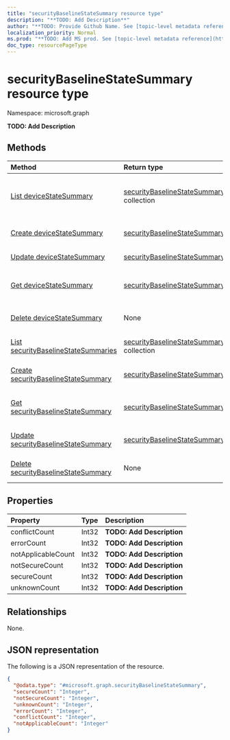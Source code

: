 ```yaml
---
title: "securityBaselineStateSummary resource type"
description: "**TODO: Add Description**"
author: "**TODO: Provide Github Name. See [topic-level metadata reference](https://msgo.azurewebsites.net/add/document/guidelines/metadata.html#topic-level-metadata)**"
localization_priority: Normal
ms.prod: "**TODO: Add MS prod. See [topic-level metadata reference](https://msgo.azurewebsites.net/add/document/guidelines/metadata.html#topic-level-metadata)**"
doc_type: resourcePageType
---
```


# securityBaselineStateSummary resource type

Namespace: microsoft.graph

**TODO: Add Description**

## Methods
|Method|Return type|Description|
|:---|:---|:---|
|[List deviceStateSummary](../api/intune-securitybaselinetemplate-list-devicestatesummary.md)|[securityBaselineStateSummary](../resources/intune-securitybaselinestatesummary.md) collection|Get the securityBaselineStateSummary resources from the deviceStateSummary navigation property.|
|[Create deviceStateSummary](../api/intune-securitybaselinetemplate-post-devicestatesummary.md)|[securityBaselineStateSummary](../resources/intune-securitybaselinestatesummary.md)|Create a new securityBaselineStateSummary object.|
|[Update deviceStateSummary](../api/intune-securitybaselinetemplate-update-devicestatesummary.md)|[securityBaselineStateSummary](../resources/intune-securitybaselinestatesummary.md)|Update the properties of a deviceStateSummary object.|
|[Get deviceStateSummary](../api/intune-securitybaselinetemplate-get-securitybaselinestatesummary.md)|[securityBaselineStateSummary](../resources/intune-securitybaselinestatesummary.md)|Read the properties and relationships of a [securityBaselineStateSummary](../resources/intune-securitybaselinestatesummary.md) object.|
|[Delete deviceStateSummary](../api/intune-securitybaselinetemplate-delete-devicestatesummary.md)|None|Delete a [securityBaselineStateSummary](../resources/intune-securitybaselinestatesummary.md) object.|
|[List securityBaselineStateSummaries](../api/intune-securitybaselinestatesummary-list.md)|[securityBaselineStateSummary](../resources/intune-securitybaselinestatesummary.md) collection|Get a list of the [securityBaselineStateSummary](../resources/securitybaselinestatesummary.md) objects and their properties.|
|[Create securityBaselineStateSummary](../api/intune-securitybaselinestatesummary-create.md)|[securityBaselineStateSummary](../resources/intune-securitybaselinestatesummary.md)|Create a new [securityBaselineStateSummary](../resources/intune-securitybaselinestatesummary.md) object.|
|[Get securityBaselineStateSummary](../api/intune-securitybaselinestatesummary-get.md)|[securityBaselineStateSummary](../resources/intune-securitybaselinestatesummary.md)|Read the properties and relationships of a [securityBaselineStateSummary](../resources/intune-securitybaselinestatesummary.md) object.|
|[Update securityBaselineStateSummary](../api/intune-securitybaselinestatesummary-update.md)|[securityBaselineStateSummary](../resources/intune-securitybaselinestatesummary.md)|Update the properties of a [securityBaselineStateSummary](../resources/intune-securitybaselinestatesummary.md) object.|
|[Delete securityBaselineStateSummary](../api/intune-securitybaselinestatesummary-delete.md)|None|Deletes a [securityBaselineStateSummary](../resources/intune-securitybaselinestatesummary.md) object.|

## Properties
|Property|Type|Description|
|:---|:---|:---|
|conflictCount|Int32|**TODO: Add Description**|
|errorCount|Int32|**TODO: Add Description**|
|notApplicableCount|Int32|**TODO: Add Description**|
|notSecureCount|Int32|**TODO: Add Description**|
|secureCount|Int32|**TODO: Add Description**|
|unknownCount|Int32|**TODO: Add Description**|

## Relationships
None.

## JSON representation
The following is a JSON representation of the resource.
<!-- {
  "blockType": "resource",
  "keyProperty": "id",
  "@odata.type": "microsoft.graph.securityBaselineStateSummary",
  "baseType": "",
  "openType": false
}
-->
``` json
{
  "@odata.type": "#microsoft.graph.securityBaselineStateSummary",
  "secureCount": "Integer",
  "notSecureCount": "Integer",
  "unknownCount": "Integer",
  "errorCount": "Integer",
  "conflictCount": "Integer",
  "notApplicableCount": "Integer"
}
```

